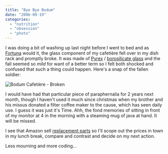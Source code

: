 ```yaml
---
title: "Bye Bye Bodum"
date: "2006-09-19"
categories: 
  - "nutrition"
  - "obsession"
  - "photo"
---
```


I was doing a bit of washing up last night before I went to bed and as [Fortuna](http://en.wikipedia.org/wiki/Fortuna_%28mythology%29) would it, the glass component of my cafetière fell over in my dish rack and promptly broke. It was made of [Pyrex](http://en.wikipedia.org/wiki/Pyrex) / [borosilicate glass](http://en.wikipedia.org/wiki/Borosilicate_glass) and the fall seemed so _mild_ for want of a better term so I felt both shocked and confused that such a thing could happen. Here's a snap of the fallen soldier:

![Bodum Cafetière - Broken](http://sickbiscuit.com/wp-content/uploads/2006/09/bodum.jpg)

I would have had that particular piece of paraphernalia for 2 years next month, though I haven't used it much since christmas when my brother and his missus donated a filter coffee maker to the cause, which has seen daily use. I guess it was just it's Time. Ahh, the fond memories of sitting in front of my monitor at 4 in the morning with a steaming mug of java at hand. It will be missed.

I see that Amazon sell [replacement parts](http://www.amazon.co.uk/Bodum-Spare-Glass-Coffee-Makers/dp/B0000CF2WM/) so I'll scope out the prices in town in my lunch break, compare and contrast and decide on my next action.

Less mourning and more coding...

